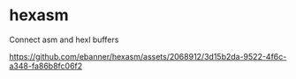 # hexasm

Connect asm and hexl buffers

https://github.com/ebanner/hexasm/assets/2068912/3d15b2da-9522-4f6c-a348-fa86b8fc06f2

